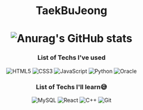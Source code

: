 <div align=center>


# TaekBuJeong


# ![Anurag's GitHub stats](https://github-readme-stats.vercel.app/api?username=taek-b&theme=moltack&show_icons=true)

### List of Techs I've used
![HTML5](https://img.shields.io/badge/HTML5-E34F26.svg?style=flat&logo=HTML5&logoColor=white)
![CSS3](https://img.shields.io/badge/CSS3-1572B6.svg?style=flat&logo=CSS3&logoColor=white)
![JavaScript](https://img.shields.io/badge/JavaScript-F7DF1E.svg?style=flat&logo=JavaScript&logoColor=white)
![Python](https://img.shields.io/badge/Python-3776AB.svg?style=flat&logo=Python&logoColor=white)
![Oracle](https://img.shields.io/badge/Oracle-F80000?style=for-the-badge&logo=oracle&logoColor=white)

### List of Techs I'll learn😅
![MySQL](https://img.shields.io/badge/MySQL-4479A1.svg?style=flat&logo=MySQL&logoColor=white)
![React](https://img.shields.io/badge/React-61DAFB.svg?style=flat&logo=React&logoColor=white)
![C++](https://img.shields.io/badge/C++-00599C.svg?style=flat&logo=C%2B%2B&logoColor=white)
![Git](https://img.shields.io/badge/git-%23F05033.svg?style=for-the-badge&logo=git&logoColor=white)
</div>
